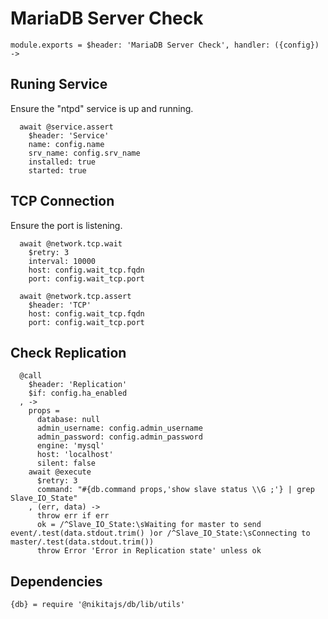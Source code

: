 
# MariaDB Server Check

    module.exports = $header: 'MariaDB Server Check', handler: ({config}) ->

## Runing Service

Ensure the "ntpd" service is up and running.

      await @service.assert
        $header: 'Service'
        name: config.name
        srv_name: config.srv_name
        installed: true
        started: true

## TCP Connection

Ensure the port is listening.

      await @network.tcp.wait
        $retry: 3
        interval: 10000
        host: config.wait_tcp.fqdn
        port: config.wait_tcp.port
      
      await @network.tcp.assert
        $header: 'TCP'
        host: config.wait_tcp.fqdn
        port: config.wait_tcp.port

## Check Replication

      @call
        $header: 'Replication'
        $if: config.ha_enabled
      , ->
        props =
          database: null
          admin_username: config.admin_username
          admin_password: config.admin_password
          engine: 'mysql'
          host: 'localhost'
          silent: false
        await @execute
          $retry: 3
          command: "#{db.command props,'show slave status \\G ;'} | grep Slave_IO_State"
        , (err, data) ->
          throw err if err
          ok = /^Slave_IO_State:\sWaiting for master to send event/.test(data.stdout.trim() )or /^Slave_IO_State:\sConnecting to master/.test(data.stdout.trim())
          throw Error 'Error in Replication state' unless ok

## Dependencies

    {db} = require '@nikitajs/db/lib/utils'

